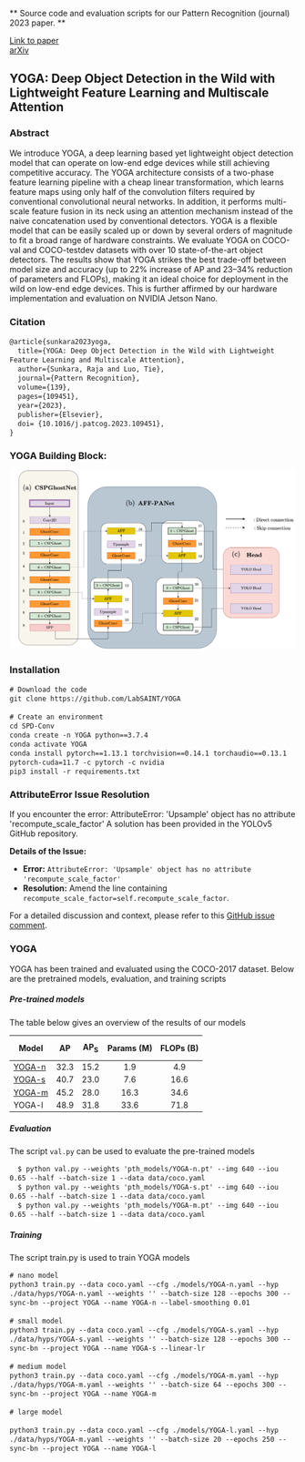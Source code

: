 ** Source code and evaluation scripts for our Pattern Recognition (journal) 2023 paper. **

[Link to paper](https://www.sciencedirect.com/science/article/pii/S0031320323001516)<br>
[arXiv](https://arxiv.org/abs/2307.05945)

## YOGA: Deep Object Detection in the Wild with Lightweight Feature Learning and Multiscale Attention

### Abstract

We introduce YOGA, a deep learning based yet lightweight object detection model that can operate on low-end edge devices while still achieving competitive accuracy. The YOGA architecture consists of a two-phase feature learning pipeline with a cheap linear transformation, which learns feature maps using only half of the convolution filters required by conventional convolutional neural networks. In addition, it performs multi-scale feature fusion in its neck using an attention mechanism instead of the naive concatenation used by conventional detectors. YOGA is a flexible model that can be easily scaled up or down by several orders of magnitude to fit a broad range of hardware constraints. We evaluate YOGA on COCO-val and COCO-testdev datasets with over 10 state-of-the-art object detectors. The results show that YOGA strikes the best trade-off between model size and accuracy (up to 22% increase of AP and 23–34% reduction of parameters and FLOPs), making it an ideal choice for deployment in the wild on low-end edge devices. This is further affirmed by our hardware implementation and evaluation on NVIDIA Jetson Nano.

### Citation

```
@article{sunkara2023yoga,
  title={YOGA: Deep Object Detection in the Wild with Lightweight Feature Learning and Multiscale Attention},
  author={Sunkara, Raja and Luo, Tie},
  journal={Pattern Recognition},
  volume={139},
  pages={109451},
  year={2023},
  publisher={Elsevier},
  doi= {10.1016/j.patcog.2023.109451},
}
```

<!---
<embed src="./images/yolov5-spd_final.pdf" type="application/pdf">
-->

### YOGA Building Block:

![losses](https://github.com/raja-sunkara/pictures/blob/main/YOGA-1.png)



### Installation

```
# Download the code 
git clone https://github.com/LabSAINT/YOGA

# Create an environment
cd SPD-Conv
conda create -n YOGA python==3.7.4
conda activate YOGA
conda install pytorch==1.13.1 torchvision==0.14.1 torchaudio==0.13.1 pytorch-cuda=11.7 -c pytorch -c nvidia
pip3 install -r requirements.txt

```

### AttributeError Issue Resolution

If you encounter the error: AttributeError: 'Upsample' object has no attribute 'recompute_scale_factor'
A solution has been provided in the YOLOv5 GitHub repository. 

**Details of the Issue:** 
- **Error:** `AttributeError: 'Upsample' object has no attribute 'recompute_scale_factor'`
- **Resolution:** Amend the line containing `recompute_scale_factor=self.recompute_scale_factor`.

For a detailed discussion and context, please refer to this [GitHub issue comment](https://github.com/ultralytics/yolov5/issues/6948#issuecomment-1075528897).



### YOGA

YOGA has been trained and evaluated using the COCO-2017 dataset. Below are the pretrained models, evaluation, and training scripts


##### Pre-trained models

The table below gives an overview of the results of our models


| $$\textbf{Model}$$ | $$\textbf{AP}$$ | $$\textbf{AP}_\textbf{S}$$ |  $$\textbf{Params (M)}$$ | $$\textbf{FLOPs (B)}$$ |
|----	|:-:|:-:|:-:|:-:|
|  [YOGA-n](https://drive.google.com/drive/u/2/folders/1K2rKYY9p3wmA6-rN0Jx8g_6pBazyGZjO) |  32.3 | 15.2 | 1.9   | 4.9|
|  [YOGA-s](https://drive.google.com/drive/u/2/folders/1K2rKYY9p3wmA6-rN0Jx8g_6pBazyGZjO) | 40.7 | 23.0 | 7.6 |  16.6  |
|  [YOGA-m](https://drive.google.com/drive/u/2/folders/1K2rKYY9p3wmA6-rN0Jx8g_6pBazyGZjO) | 45.2|28.0|16.3|34.6
|  YOGA-l | 48.9|31.8|33.6|71.8


##### Evaluation

The script `val.py` can be used to evaluate the pre-trained models

```
  $ python val.py --weights 'pth_models/YOGA-n.pt' --img 640 --iou 0.65 --half --batch-size 1 --data data/coco.yaml
  $ python val.py --weights 'pth_models/YOGA-s.pt' --img 640 --iou 0.65 --half --batch-size 1 --data data/coco.yaml
  $ python val.py --weights 'pth_models/YOGA-m.pt' --img 640 --iou 0.65 --half --batch-size 1 --data data/coco.yaml   
```

##### Training 

The script train.py is used to train YOGA models

```
# nano model
python3 train.py --data coco.yaml --cfg ./models/YOGA-n.yaml --hyp ./data/hyps/YOGA-n.yaml --weights '' --batch-size 128 --epochs 300 --sync-bn --project YOGA --name YOGA-n --label-smoothing 0.01

# small model
python3 train.py --data coco.yaml --cfg ./models/YOGA-s.yaml --hyp ./data/hyps/YOGA-s.yaml --weights '' --batch-size 128 --epochs 300 --sync-bn --project YOGA --name YOGA-s --linear-lr

# medium model
python3 train.py --data coco.yaml --cfg ./models/YOGA-m.yaml --hyp ./data/hyps/YOGA-m.yaml --weights '' --batch-size 64 --epochs 300 --sync-bn --project YOGA --name YOGA-m

# large model

python3 train.py --data coco.yaml --cfg ./models/YOGA-l.yaml --hyp ./data/hyps/YOGA-m.yaml --weights '' --batch-size 20 --epochs 250 --sync-bn --project YOGA --name YOGA-l

```
 




